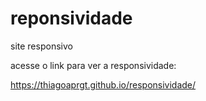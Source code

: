 # reponsividade
 site responsivo
 
 acesse o link para ver a responsividade:
 
 https://thiagoaprgt.github.io/responsividade/
 
 
